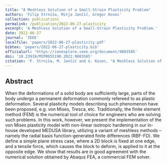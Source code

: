 ```yaml
---
title: "A Meshless Solution of a Small-Strain Plasticity Problem"
authors: 'Filip Strniša, Mitja Jančič, Gregor Kosec'
collection: publications
permalink: /publication/2022-06-27-plasticity
excerpt: 'A Meshless Solution of a Small-Strain Plasticity Problem.'
date: 2022-06-27
journal: 'IEEE'
localfile: 'papers/2022-06-27-plasticity.pdf'
bibtex: 'papers/2022-06-27-plasticity.bib'
officialurl: 'https://ieeexplore.ieee.org/document/9803585'
doi: '10.23919/MIPRO55190.2022.9803585'
citation: 'F. Strniša, M. Jančič and G. Kosec, "A Meshless Solution of a Small-Strain Plasticity Problem," 2022 45th Jubilee International Convention on Information, Communication and Electronic Technology (MIPRO), 2022, pp. 257-262, doi: 10.23919/MIPRO55190.2022.9803585.'
---
```


## Abstract

When the deformations of a solid body are sufficiently large, parts of the body undergo a permanent deformation commonly refereed to as plastic deformation. Several plasticity models describing such phenomenon have been proposed, e.g. von Mises, Tresca, etc. Traditionally, the finite element method (FEM) is the numerical tool of choice for engineers who are solving such problems. In this work, however, we present the implementation of the von Mises plasticity model with non-linear isotropic hardening in our in-house developed MEDUSA library, utilizing a variant of meshless methods – namely the radial basis function-generated finite differences (RBF-FD). We define a simple plane stress case, where a 2D block is fixed at one edge, and a tensile force, which causes the block to deform, is applied to it at the opposite edge. We show that results are in good agreement with the numerical solution obtained by Abaqus FEA, a commercial FEM solver.